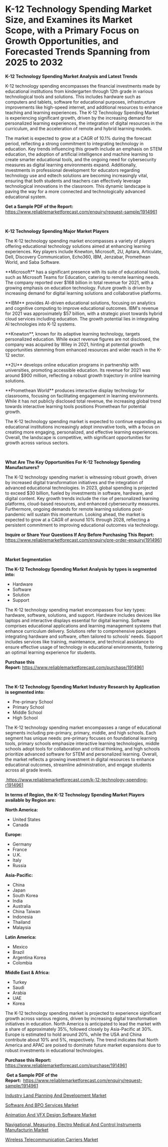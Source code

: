 <p><h1>K-12 Technology Spending Market Size, and Examines its Market Scope, with a Primary Focus on Growth Opportunities, and Forecasted Trends Spanning from 2025 to 2032</h1></p><p><strong>K-12 Technology Spending Market Analysis and Latest Trends</strong></p>
<p><p>K-12 technology spending encompasses the financial investments made by educational institutions from kindergarten through 12th grade in various technological tools and solutions. This includes hardware such as computers and tablets, software for educational purposes, infrastructure improvements like high-speed internet, and additional resources to enhance teaching and learning experiences. The K-12 Technology Spending Market is experiencing significant growth, driven by the increasing demand for personalized learning experiences, the integration of digital resources in the curriculum, and the acceleration of remote and hybrid learning models.</p><p>The market is expected to grow at a CAGR of 10.1% during the forecast period, reflecting a strong commitment to integrating technology in education. Key trends influencing this growth include an emphasis on STEM education, the adoption of artificial intelligence and machine learning to create smarter educational tools, and the ongoing need for cybersecurity measures as digital learning environments expand. Additionally, investments in professional development for educators regarding technology use and edtech solutions are becoming increasingly vital, ensuring that both students and teachers can effectively leverage technological innovations in the classroom. This dynamic landscape is paving the way for a more connected and technologically advanced educational system.</p></p>
<p><strong>Get a Sample PDF of the Report:&nbsp;</strong> <a href="https://www.reliablemarketforecast.com/enquiry/request-sample/1914961?utm_campaign=3327&utm_medium=2&utm_source=Github&utm_content=ia&utm_term=11032025&utm_id=k-12-technology-spending">https://www.reliablemarketforecast.com/enquiry/request-sample/1914961</a></p>
<p>&nbsp;</p>
<p><strong>K-12 Technology Spending Major Market Players</strong></p>
<p><p>The K-12 technology spending market encompasses a variety of players offering educational technology solutions aimed at enhancing learning experiences. Key players include Knewton, Microsoft, 2U, Aptara, Articulate, Dell, Discovery Communication, Echo360, IBM, Jenzabar, Promethean World, and Saba Software.</p><p>**Microsoft** has a significant presence with its suite of educational tools, such as Microsoft Teams for Education, catering to remote learning needs. The company reported over $168 billion in total revenue for 2021, with a growing emphasis on education technology. Future growth is driven by increasing demand for digital learning solutions and collaborative platforms.</p><p>**IBM** provides AI-driven educational solutions, focusing on analytics and cognitive computing to improve educational outcomes. IBM's revenue for 2021 was approximately $57 billion, with a strategic pivot towards hybrid cloud services including education. The growth potential lies in integrating AI technologies into K-12 systems.</p><p>**Knewton**, known for its adaptive learning technology, targets personalized education. While exact revenue figures are not disclosed, the company was acquired by Wiley in 2021, hinting at potential growth opportunities stemming from enhanced resources and wider reach in the K-12 sector.</p><p>**2U** develops online education programs in partnership with universities, promoting accessible education. Its revenue for 2021 was around $900 million, reflecting a robust growth trajectory in online learning solutions.</p><p>**Promethean World** produces interactive display technology for classrooms, focusing on facilitating engagement in learning environments. While it has not publicly disclosed total revenue, the increasing global trend towards interactive learning tools positions Promethean for potential growth.</p><p>The K-12 technology spending market is expected to continue expanding as educational institutions increasingly adopt innovative tools, with a focus on creating more engaging, personalized, and effective learning experiences. Overall, the landscape is competitive, with significant opportunities for growth across various sectors.</p></p>
<p>&nbsp;</p>
<p><strong>What Are The Key Opportunities For K-12 Technology Spending Manufacturers?</strong></p>
<p><p>The K-12 technology spending market is witnessing robust growth, driven by increased digital transformation initiatives and the integration of advanced educational technologies. In 2023, global spending is projected to exceed $30 billion, fueled by investments in software, hardware, and digital content. Key growth trends include the rise of personalized learning platforms, cloud-based resources, and enhanced cybersecurity measures. Furthermore, ongoing demands for remote learning solutions post-pandemic will sustain this momentum. Looking ahead, the market is expected to grow at a CAGR of around 10% through 2028, reflecting a persistent commitment to improving educational outcomes via technology.</p></p>
<p><strong>Inquire or Share Your Questions If Any Before Purchasing This Report:</strong> <a href="https://www.reliablemarketforecast.com/enquiry/pre-order-enquiry/1914961?utm_campaign=3327&utm_medium=2&utm_source=Github&utm_content=ia&utm_term=11032025&utm_id=k-12-technology-spending">https://www.reliablemarketforecast.com/enquiry/pre-order-enquiry/1914961</a></p>
<p>&nbsp;</p>
<p><strong>Market Segmentation</strong></p>
<p><strong>The K-12 Technology Spending Market Analysis by types is segmented into:</strong></p>
<p><ul><li>Hardware</li><li>Software</li><li>Solution</li><li>Support</li></ul></p>
<p><p>The K-12 technology spending market encompasses four key types: hardware, software, solutions, and support. Hardware includes devices like laptops and interactive displays essential for digital learning. Software comprises educational applications and learning management systems that enhance curriculum delivery. Solutions refer to comprehensive packages integrating hardware and software, often tailored to schools’ needs. Support includes services like training, maintenance, and technical assistance to ensure effective usage of technology in educational environments, fostering an optimal learning experience for students.</p></p>
<p><strong>Purchase this Report:&nbsp;</strong><a href="https://www.reliablemarketforecast.com/purchase/1914961?utm_campaign=3327&utm_medium=2&utm_source=Github&utm_content=ia&utm_term=11032025&utm_id=k-12-technology-spending">https://www.reliablemarketforecast.com/purchase/1914961</a></p>
<p>&nbsp;</p>
<p><strong>The K-12 Technology Spending Market Industry Research by Application is segmented into:</strong></p>
<p><ul><li>Pre-primary School</li><li>Primary School</li><li>Middle School</li><li>High School</li></ul></p>
<p><p>The K-12 technology spending market encompasses a range of educational segments including pre-primary, primary, middle, and high schools. Each segment has unique needs: pre-primary focuses on foundational learning tools, primary schools emphasize interactive learning technologies, middle schools adopt tools for collaboration and critical thinking, and high schools prioritize advanced software for STEM and personalized learning. Overall, the market reflects a growing investment in digital resources to enhance educational outcomes, streamline administration, and engage students across all grade levels.</p></p>
<p><a href="https://www.reliablemarketforecast.com/k-12-technology-spending-r1914961?utm_campaign=3327&utm_medium=2&utm_source=Github&utm_content=ia&utm_term=11032025&utm_id=k-12-technology-spending">&nbsp;https://www.reliablemarketforecast.com/k-12-technology-spending-r1914961</a></p>
<p><strong>In terms of Region, the K-12 Technology Spending Market Players available by Region are:</strong></p>
<p>
    <p> <strong> North America: </strong>
        <ul>
            <li>United States</li>
            <li>Canada</li>
        </ul>
        </p> 
    <p> <strong> Europe: </strong>
        <ul>
            <li>Germany</li>
            <li>France</li>
            <li>U.K.</li>
            <li>Italy</li>
            <li>Russia</li>
        </ul>
        </p> 
    <p> <strong> Asia-Pacific: </strong>
        <ul>
            <li>China</li>
            <li>Japan</li>
            <li>South Korea</li>
            <li>India</li>
            <li>Australia</li>
            <li>China Taiwan</li>
            <li>Indonesia</li>
            <li>Thailand</li>
            <li>Malaysia</li>
        </ul>
        </p> 
    <p> <strong> Latin America: </strong>
        <ul>
            <li>Mexico</li>
            <li>Brazil</li>
            <li>Argentina Korea</li>
            <li>Colombia</li>
        </ul>
        </p> 
    <p> <strong> Middle East & Africa: </strong>
        <ul>
            <li>Turkey</li>
            <li>Saudi</li>
            <li>Arabia</li>
            <li>UAE</li>
            <li>Korea</li>
        </ul>
    </p>
    </p>
<p><p>The K-12 technology spending market is projected to experience significant growth across various regions, driven by increasing digital transformation initiatives in education. North America is anticipated to lead the market with a share of approximately 35%, followed closely by Asia-Pacific at 30%. Europe is estimated to hold around 20%, while the USA and China contribute about 10% and 5%, respectively. The trend indicates that North America and APAC are poised to dominate future market expansions due to robust investments in educational technologies.</p></p>
<p><strong>Purchase this Report: </strong><a href="https://www.reliablemarketforecast.com/purchase/1914961?utm_campaign=3327&utm_medium=2&utm_source=Github&utm_content=ia&utm_term=11032025&utm_id=k-12-technology-spending">https://www.reliablemarketforecast.com/purchase/1914961</a></p>
<p>&nbsp;<strong>Get a Sample PDF of the Report:&nbsp;&nbsp;</strong><a href="https://www.reliablemarketforecast.com/enquiry/request-sample/1914961?utm_campaign=3327&utm_medium=2&utm_source=Github&utm_content=ia&utm_term=11032025&utm_id=k-12-technology-spending">https://www.reliablemarketforecast.com/enquiry/request-sample/1914961</a></p>
<p><strong></strong></p>
<p><p><a href="https://github.com/shimweummul/Market-Research-Report-List-1/blob/main/industry-land-planning-and-development-market.md?utm_campaign=3327&utm_medium=2&utm_source=Github&utm_content=ia&utm_term=11032025&utm_id=k-12-technology-spending">Industry Land Planning And Development Market</a></p><p><a href="https://github.com/buseknoden2b/Market-Research-Report-List-1/blob/main/software-and-bpo-services-market.md?utm_campaign=3327&utm_medium=2&utm_source=Github&utm_content=ia&utm_term=11032025&utm_id=k-12-technology-spending">Software And BPO Services Market</a></p><p><a href="https://github.com/heinslakey2x/Market-Research-Report-List-1/blob/main/animation-and-vfx-design-software-market.md?utm_campaign=3327&utm_medium=2&utm_source=Github&utm_content=ia&utm_term=11032025&utm_id=k-12-technology-spending">Animation And VFX Design Software Market</a></p><p><a href="https://github.com/sternymkere4/Market-Research-Report-List-1/blob/main/navigational-measuring-electro-medical-and-control-instruments-manufacturin-market.md?utm_campaign=3327&utm_medium=2&utm_source=Github&utm_content=ia&utm_term=11032025&utm_id=k-12-technology-spending">Navigational, Measuring, Electro Medical And Control Instruments Manufacturin Market</a></p><p><a href="https://github.com/bauldlimle6h/Market-Research-Report-List-1/blob/main/wireless-telecommunication-carriers-market.md?utm_campaign=3327&utm_medium=2&utm_source=Github&utm_content=ia&utm_term=11032025&utm_id=k-12-technology-spending">Wireless Telecommunication Carriers Market</a></p></p>